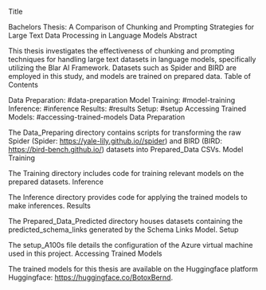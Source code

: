 Title

Bachelors Thesis: A Comparison of Chunking and Prompting Strategies for Large Text Data Processing in Language Models
Abstract

This thesis investigates the effectiveness of chunking and prompting techniques for handling large text datasets in language models, specifically utilizing the Blar AI Framework. Datasets such as Spider and BIRD are employed in this study, and models are trained on prepared data.
Table of Contents

Data Preparation: #data-preparation
Model Training: #model-training
Inference: #inference
Results: #results
Setup: #setup
Accessing Trained Models: #accessing-trained-models
Data Preparation

The Data_Preparing directory contains scripts for transforming the raw Spider (Spider: https://yale-lily.github.io//spider) and BIRD (BIRD: https://bird-bench.github.io/) datasets into Prepared_Data CSVs.
Model Training

The Training directory includes code for training relevant models on the prepared datasets.
Inference

The Inference directory provides code for applying the trained models to make inferences.
Results

The Prepared_Data_Predicted directory houses datasets containing the predicted_schema_links generated by the Schema Links Model.
Setup

The setup_A100s file details the configuration of the Azure virtual machine used in this project.
Accessing Trained Models

The trained models for this thesis are available on the Huggingface platform Huggingface: https://huggingface.co/BotoxBernd.
